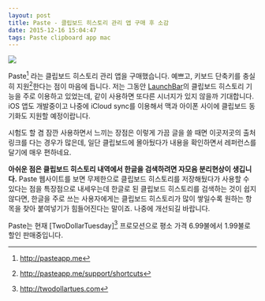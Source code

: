 ```yaml
---
layout: post
title: Paste - 클립보드 히스토리 관리 앱 구매 후 소감
date: 2015-12-16 15:04:47
tags: Paste clipboard app mac
---
```

![](http://pasteapp.me/assets/app-icons/paste-31a8f0cc154ae3a7645d5b6a97e4dfdd3ce707a4368396213a502e8b36721f90.png)

Paste[^1] 라는 클립보드 히스토리 관리 앱을 구매했습니다. 예쁘고, 키보드 단축키를 충실히 지원[^2]한다는 점이 마음에 듭니다. 저는 그동안 [LaunchBar](!s)의 클립보드 히스토리 기능을 주로 이용하고 있었는데, 같이 사용하면 또다른 시너지가 있지 않을까 기대합니다. iOS 앱도 개발중이고 나중에 iCloud sync를 이용해서 맥과 아이폰 사이에 클립보드 동기화도 지원할 예정이랍니다.

시험도 할 겸 잠깐 사용하면서 느끼는 장점은 이렇게 가끔 글을 쓸 때면 이곳저곳의 출처 링크를 다는 경우가 많은데, 일단 클립보드에 몰아뒀다가 내용을 확인하면서 레퍼런스를 달기에 매우 편하네요.

**아쉬운 점은 클립보드 히스토리 내역에서 한글을 검색하려면 자모음 분리현상이 생깁니다.** Paste 웹사이트를 보면 무제한으로 클립보드 히스토리를 저장해뒀다가 사용할 수 있다는 점을 특장점으로 내세우는데 한글로 된 클립보드 히스토리를 검색하는 것이 쉽지 않다면, 한글을 주로 쓰는 사용자에게는 클립보드 히스토리가 많이 쌓일수록 원하는 항목을 찾아 붙여넣기가 힘들어진다는 말이죠. 나중에 개선되길 바랍니다.

Paste는 현재 [TwoDollarTuesday][^3] 프로모션으로 평소 가격 6.99불에서 1.99불로 할인 판매중입니다.

[^1]: http://pasteapp.me
[^2]: http://pasteapp.me/support/shortcuts
[^3]: http://twodollartues.com
